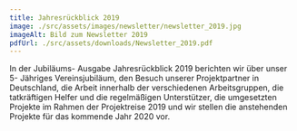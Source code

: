 ```yaml
---
title: Jahresrückblick 2019
image: ./src/assets/images/newsletter/newsletter_2019.jpg
imageAlt: Bild zum Newsletter 2019
pdfUrl: ./src/assets/downloads/Newsletter_2019.pdf
---
```


In der Jubiläums- Ausgabe Jahresrückblick 2019 berichten wir über unser 5- Jähriges Vereinsjubiläum, den Besuch unserer Projektpartner in Deutschland, die Arbeit innerhalb der verschiedenen Arbeitsgruppen, die tatkräftigen Helfer und die regelmäßigen Unterstützer, die umgesetzten Projekte im Rahmen der Projektreise 2019 und wir stellen die
anstehenden Projekte für das kommende Jahr 2020 vor.
